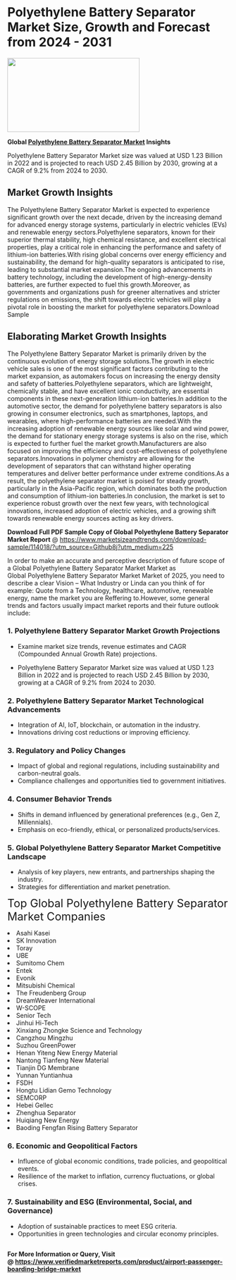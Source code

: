 <H1>Polyethylene Battery Separator Market Size, Growth and Forecast from 2024 - 2031</H1><img class="aligncenter size-medium wp-image-584254" src="https://thirdeyenews.in/wp-content/uploads/2024/09/Global-Market-Research-300x168.jpeg" alt="" width="300" height="168" /><p><strong>Global&nbsp;<a href="https://www.marketsizeandtrends.com/download-sample/114018/?utm_source=Github8j?utm_medium=225">Polyethylene Battery Separator Market</a> Insights</strong></p><p>Polyethylene Battery Separator Market size was valued at USD 1.23 Billion in 2022 and is projected to reach USD 2.45 Billion by 2030, growing at a CAGR of 9.2% from 2024 to 2030.</p><p><h2>Market Growth Insights</h2> The Polyethylene Battery Separator Market is expected to experience significant growth over the next decade, driven by the increasing demand for advanced energy storage systems, particularly in electric vehicles (EVs) and renewable energy sectors.Polyethylene separators, known for their superior thermal stability, high chemical resistance, and excellent electrical properties, play a critical role in enhancing the performance and safety of lithium-ion batteries.With rising global concerns over energy efficiency and sustainability, the demand for high-quality separators is anticipated to rise, leading to substantial market expansion.The ongoing advancements in battery technology, including the development of high-energy-density batteries, are further expected to fuel this growth.Moreover, as governments and organizations push for greener alternatives and stricter regulations on emissions, the shift towards electric vehicles will play a pivotal role in boosting the market for polyethylene separators.Download Sample <h2>Elaborating Market Growth Insights</h2> The Polyethylene Battery Separator Market is primarily driven by the continuous evolution of energy storage solutions.The growth in electric vehicle sales is one of the most significant factors contributing to the market expansion, as automakers focus on increasing the energy density and safety of batteries.Polyethylene separators, which are lightweight, chemically stable, and have excellent ionic conductivity, are essential components in these next-generation lithium-ion batteries.In addition to the automotive sector, the demand for polyethylene battery separators is also growing in consumer electronics, such as smartphones, laptops, and wearables, where high-performance batteries are needed.With the increasing adoption of renewable energy sources like solar and wind power, the demand for stationary energy storage systems is also on the rise, which is expected to further fuel the market growth.Manufacturers are also focused on improving the efficiency and cost-effectiveness of polyethylene separators.Innovations in polymer chemistry are allowing for the development of separators that can withstand higher operating temperatures and deliver better performance under extreme conditions.As a result, the polyethylene separator market is poised for steady growth, particularly in the Asia-Pacific region, which dominates both the production and consumption of lithium-ion batteries.In conclusion, the market is set to experience robust growth over the next few years, with technological innovations, increased adoption of electric vehicles, and a growing shift towards renewable energy sources acting as key drivers.</p><p><span class=""><strong>Download Full PDF Sample Copy of Global Polyethylene Battery Separator Market Report</strong> @ <a href="https://www.marketsizeandtrends.com/download-sample/114018/?utm_source=Github8j?utm_medium=225" target="_blank">https://www.marketsizeandtrends.com/download-sample/114018/?utm_source=Github8j?utm_medium=225</a></span></p><p>In order to make an accurate and perceptive description of future scope of a Global&nbsp;Polyethylene Battery Separator Market Market as Global&nbsp;Polyethylene Battery Separator Market Market of 2025, you need to describe a clear Vision &ndash; What Industry or Linda can you think of for example: Quote from a Technology, healthcare, automotive, renewable energy, name the market you are Reffering to.However, some general trends and factors usually impact market reports and their future outlook include:</p><h3>1.&nbsp;<strong>Polyethylene Battery Separator Market Growth Projections</strong></h3><ul><li>Examine market size trends, revenue estimates and CAGR (Compounded Annual Growth Rate) projections.</li><li><p>Polyethylene Battery Separator Market size was valued at USD 1.23 Billion in 2022 and is projected to reach USD 2.45 Billion by 2030, growing at a CAGR of 9.2% from 2024 to 2030.</p></li></ul><h3>2.&nbsp;<strong>Polyethylene Battery Separator Market Technological Advancements</strong></h3><ul><li>Integration of AI, IoT, blockchain, or automation in the industry.</li><li>Innovations driving cost reductions or improving efficiency.</li></ul><h3>3.&nbsp;<strong>Regulatory and Policy Changes</strong></h3><ul><li>Impact of global and regional regulations, including sustainability and carbon-neutral goals.</li><li>Compliance challenges and opportunities tied to government initiatives.</li></ul><h3>4.&nbsp;<strong>Consumer Behavior Trends</strong></h3><ul><li>Shifts in demand influenced by generational preferences (e.g., Gen Z, Millennials).</li><li>Emphasis on eco-friendly, ethical, or personalized products/services.</li></ul><h3>5.&nbsp;<strong>Global Polyethylene Battery Separator Market Competitive Landscape</strong></h3><ul><li>Analysis of key players, new entrants, and partnerships shaping the industry.</li><li>Strategies for differentiation and market penetration.</li></ul><p data-pm-slice="1 1 []"><span style="color: inherit; font-family: inherit; font-size: 25px;">Top Global Polyethylene Battery Separator Market Companies</span></p><div class="" data-test-id=""><p><li>Asahi Kasei</li><li> SK Innovation</li><li> Toray</li><li> UBE</li><li> Sumitomo Chem</li><li> Entek</li><li> Evonik</li><li> Mitsubishi Chemical</li><li> The Freudenberg Group</li><li> DreamWeaver International</li><li> W-SCOPE</li><li> Senior Tech</li><li> Jinhui Hi-Tech</li><li> Xinxiang Zhongke Science and Technology</li><li> Cangzhou Mingzhu</li><li> Suzhou GreenPower</li><li> Henan Yiteng New Energy Material</li><li> Nantong Tianfeng New Material</li><li> Tianjin DG Membrane</li><li> Yunnan Yuntianhua</li><li> FSDH</li><li> Hongtu Lidian Gemo Technology</li><li> SEMCORP</li><li> Hebei Gellec</li><li> Zhenghua Separator</li><li> Huiqiang New Energy</li><li> Baoding Fengfan Rising Battery Separator</li></p></div><h3>6.&nbsp;<strong>Economic and Geopolitical Factors</strong></h3><ul><li>Influence of global economic conditions, trade policies, and geopolitical events.</li><li>Resilience of the market to inflation, currency fluctuations, or global crises.</li></ul><h3>7.&nbsp;<strong>Sustainability and ESG (Environmental, Social, and Governance)</strong></h3><ul><li>Adoption of sustainable practices to meet ESG criteria.</li><li>Opportunities in green technologies and circular economy principles.</li></ul><h2><strong style="font-size: 14px;">For More Information or Query, Visit @&nbsp;</strong><a style="background-color: #ffffff; font-size: 14px;" href="https://www.marketsizeandtrends.com/report/polyethylene-battery-separator-market/" target="_blank">https://www.verifiedmarketreports.com/product/airport-passenger-boarding-bridge-market</a></h2>